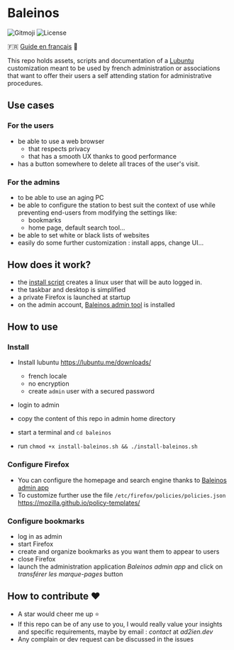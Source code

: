 # Baleinos

![Gitmoji](https://img.shields.io/badge/gitmoji-%20%F0%9F%98%9C%20%F0%9F%98%8D-FFDD67.svg)
![License](https://img.shields.io/badge/license-GNU-blue.svg?logo=GNU)

🇫🇷 [Guide en francais](README-fr.md) 🥖

This repo holds assets, scripts and documentation of a [Lubuntu](https://lubuntu.me/) customization meant to be used by french administration or associations that want to offer their users a self attending station for administrative procedures.

## Use cases

### For the users

- be able to use a web browser
  - that respects privacy
  - that has a smooth UX thanks to good performance
- has a button somewhere to delete all traces of the user's visit.

### For the admins

- to be able to use an aging PC
- be able to configure the station to best suit the context of use while preventing end-users from modifying the settings like:
  - bookmarks
  - home page, default search tool...
- be able to set white or black lists of websites
- easily do some further customization : install apps, change UI...

## How does it work?

- the [install script](install-baleinos.sh) creates a linux user that will be auto logged in.
- the taskbar and desktop is simplified
- a private Firefox is launched at startup
- on the admin account, [Baleinos admin tool](admin-assets/baleinos-admin-app/README.md) is installed

## How to use

### Install

- Install lubuntu <https://lubuntu.me/downloads/>
  - french locale
  - no encryption
  - create `admin` user with a secured password

- login to admin
- copy the content of this repo in admin home directory
- start a terminal and `cd baleinos`
- run `chmod +x install-baleinos.sh && ./install-baleinos.sh`

### Configure Firefox

- You can configure the homepage and search engine thanks to [Baleinos admin app](admin-assets/baleinos-admin-app/README.md)
- To customize further use the file `/etc/firefox/policies/policies.json` <https://mozilla.github.io/policy-templates/>

### Configure bookmarks

- log in as admin
- start Firefox
- create and organize bookmarks as you want them to appear to users
- close Firefox
- launch the administration application _Baleinos admin app_ and click on _transférer les marque-pages_ button

## How to contribute ❤️

- A star would cheer me up ⭐
- If this repo can be of any use to you, I would really value your insights and specific requirements, maybe by email : _contact_ at _ad2ien.dev_
- Any complain or dev request can be discussed in the issues
